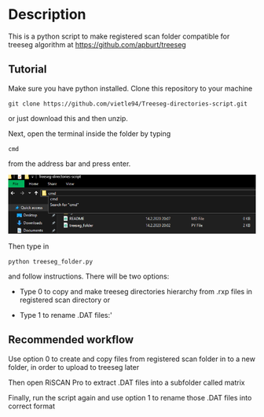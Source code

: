 # Description
This is a python script to make registered scan folder compatible for treeseg algorithm at https://github.com/apburt/treeseg

## Tutorial
Make sure you have python installed.
Clone this repository to your machine

```
git clone https://github.com/vietle94/Treeseg-directories-script.git
```

or just download this and then unzip.

Next, open the terminal inside the folder by typing

```
cmd
```
from the address bar and press enter.

![Open terminal](img/pic1.PNG)

Then type in

```
python treeseg_folder.py
```
and follow instructions. There will be two options:

- Type 0 to copy and make treeseg directories hierarchy from .rxp files in registered scan directory or

- Type 1 to rename .DAT files:'

## Recommended workflow

Use option 0 to create and copy files from registered scan folder in to a new folder, in order to upload to treeseg later

Then open RiSCAN Pro to extract .DAT files into a subfolder called matrix

Finally, run the script again and use option 1 to rename those .DAT files into correct format
